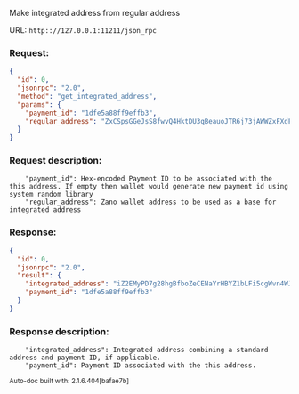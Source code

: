 Make integrated address from regular address

URL: ```http:://127.0.0.1:11211/json_rpc```
### Request: 
```json
{
  "id": 0,
  "jsonrpc": "2.0",
  "method": "get_integrated_address",
  "params": {
    "payment_id": "1dfe5a88ff9effb3",
    "regular_address": "ZxCSpsGGeJsS8fwvQ4HktDU3qBeauoJTR6j73jAWWZxFXdF7XTbGm4YfS2kXJmAP4Rf5BVsSQ9iZ45XANXEYsrLN2L2W77dH7"
  }
}
```
### Request description: 
```
    "payment_id": Hex-encoded Payment ID to be associated with the this address. If empty then wallet would generate new payment id using system random library
    "regular_address": Zano wallet address to be used as a base for integrated address

```
### Response: 
```json
{
  "id": 0,
  "jsonrpc": "2.0",
  "result": {
    "integrated_address": "iZ2EMyPD7g28hgBfboZeCENaYrHBYZ1bLFi5cgWvn4WJLaxfgs4kqG6cJi9ai2zrXWSCpsvRXit14gKjeijx6YPCLJEv6Fx4rVm1hdAGQFis",
    "payment_id": "1dfe5a88ff9effb3"
  }
}
```
### Response description: 
```
    "integrated_address": Integrated address combining a standard address and payment ID, if applicable.
    "payment_id": Payment ID associated with the this address.

```
<sub>Auto-doc built with: 2.1.6.404[bafae7b]</sub>
